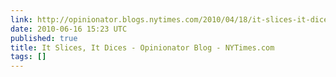 ```yaml
---
link: http://opinionator.blogs.nytimes.com/2010/04/18/it-slices-it-dices/
date: 2010-06-16 15:23 UTC
published: true
title: It Slices, It Dices - Opinionator Blog - NYTimes.com
tags: []
---
```



